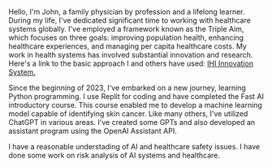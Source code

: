 Hello, I'm John, a family physician by profession and a lifelong learner. During my life, I've dedicated significant time to working with healthcare systems globally. I've employed a framework known as the Triple Aim, which focuses on three goals: improving population health, enhancing healthcare experiences, and managing per capita healthcare costs. My work in health systems has involved substantial innovation and research. Here's a link to the basic approach I and others have used: [IHI Innovation System.](https://www.ihi.org/resources/white-papers/ihi-innovation-system)

Since the beginning of 2023, I've embarked on a new journey, learning Python programming. I use Replit for coding and have completed the Fast AI introductory course. This course enabled me to develop a machine learning model capable of identifying skin cancer. Like many others, I've utilized ChatGPT in various areas. I've created some GPTs and also developed an assistant program using the OpenAI Assistant API. 

I have a reasonable understading of AI and healthcare safety issues. I have done some work on risk analysis of AI systems and healthcare.

<!---
JohnW8111/JohnW8111 is a ✨ special ✨ repository because its `README.md` (this file) appears on your GitHub profile.
You can click the Preview link to take a look at your changes.
--->

